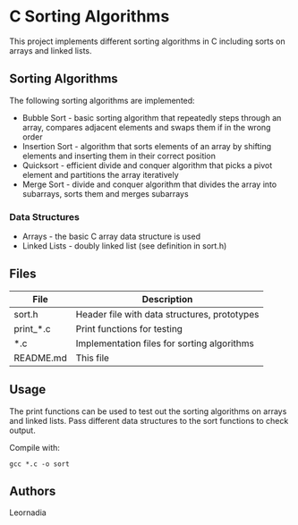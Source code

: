 

# C Sorting Algorithms

This project implements different sorting algorithms in C including sorts on arrays and linked lists.

## Sorting Algorithms

The following sorting algorithms are implemented:

- Bubble Sort - basic sorting algorithm that repeatedly steps through an array, compares adjacent elements and swaps them if in the wrong order
- Insertion Sort - algorithm that sorts elements of an array by shifting elements and inserting them in their correct position
- Quicksort - efficient divide and conquer algorithm that picks a pivot element and partitions the array iteratively
- Merge Sort - divide and conquer algorithm that divides the array into subarrays, sorts them and merges subarrays

### Data Structures

- Arrays - the basic C array data structure is used
- Linked Lists - doubly linked list (see definition in sort.h)

## Files

| File | Description |
|-------|--------------|
| sort.h | Header file with data structures, prototypes |   
| print_*.c | Print functions for testing |
| *.c | Implementation files for sorting algorithms |
| README.md | This file |

## Usage 

The print functions can be used to test out the sorting algorithms on arrays and linked lists. Pass different data structures to the sort functions to check output.

Compile with:

```
gcc *.c -o sort
```

## Authors

Leornadia
